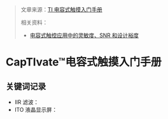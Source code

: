 > 文章来源：[TI 电容式触摸入门手册](https://www.ti.com.cn/cn/lit/ml/zhcaaa9/zhcaaa9.pdf?ts=1665636026498&ref_url=https%253A%252F%252Fwww.google.com.hk%252F)
>
> 相关资料：
>
> - [电容式触控应用中的灵敏度、SNR 和设计裕度](https://www.ti.com/cn/lit/an/zhca934a/zhca934a.pdf?ts=1665655821905)

# CapTIvate™电容式触摸入门手册

## 关键词记录

- IIR 滤波：
- ITO 液晶显示屏：
